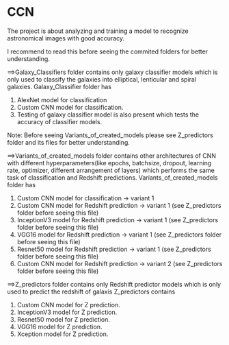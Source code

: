 # CCN
The project is about analyzing and training a model to recognize astronomical images with good accuracy.

I recommend to read this before seeing the commited folders for better understanding.

==>Galaxy_Classifiers folder contains only galaxy classifier models which is only used to classify the galaxies into elliptical, lenticular and spiral galaxies.
Galaxy_Classifier folder has 
1) AlexNet model for classification
2) Custom CNN model for classification.
3) Testing of galaxy classifier model is also present which tests the accuracy of classifier models.

Note: Before seeing Variants_of_created_models please see Z_predictors folder and its files for better understanding.

==>Variants_of_created_models folder contains other architectures of CNN with different hyperparameters(like epochs, batchsize, dropout, learning rate, optimizer, different arrangement of layers) which performs the same task of classification and Redshift predictions.
Variants_of_created_models folder has
1) Custom CNN model for classification -> variant 1 
2) Custom CNN model for Redshift prediction -> variant 1 (see Z_predictors folder before seeing this file)
3) InceptionV3 model for Redshift prediction -> variant 1 (see Z_predictors folder before seeing this file)
4) VGG16 model for Redshift prediction -> variant 1 (see Z_predictors folder before seeing this file)
5) Resnet50 model for Redshift prediction -> variant 1 (see Z_predictors folder before seeing this file)
6) Custom CNN model for Redshift prediction -> variant 2 (see Z_predictors folder before seeing this file)

==>Z_predictors folder contains only Redshift predictor models which is only used to predict the redshift of galaxis
Z_predictors contains
1) Custom CNN model for Z prediction.
2) InceptionV3 model for Z prediction.
3) Resnet50 model for Z prediction.
4) VGG16 model for Z prediction.
5) Xception model for Z prediction.




